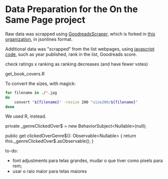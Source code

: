 # Data Preparation for the On the Same Page project

Raw data was scrapped using [GoodreadsScraper](https://github.com/havanagrawal/GoodreadsScraper), which is forked in [this organization](https://github.com/On-the-Same-Page/fork-GoodreadsScraper), in jsonlines format.

Additional data was "scrapped" from the list webpages, using [javascript code](/get-data.js), such as year published, rank in the list, Goodreads score.

check ratings x ranking as ranking decreases (and have fewer votes)

get_book_covers.R

To convert the sizes, with magick:

```bash
for filename in ./*.jpg
do
    convert "${filename}" -resize 200 "size200/${filename}"
done
```

We used R, instead.


private _genreClickedOver$ = new BehaviorSubject<Nullable<Selection>>(null);

public get clickedOverGenre$(): Observable<Nullable<Selection>> {
    return this._genreClickedOver$.asObservable();
}

to-do:

* font adjustments para telas grandes, mudar o que tiver como pixels para rem;
* usar o raio maior para telas maiores



